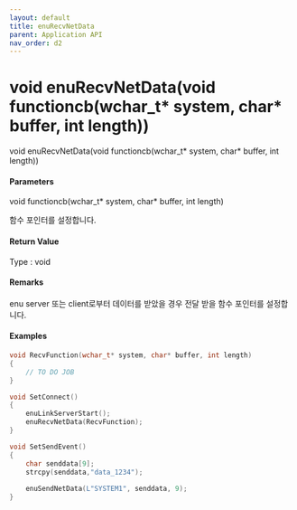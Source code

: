 ```yaml
---
layout: default
title: enuRecvNetData
parent: Application API
nav_order: d2
---
```

# void enuRecvNetData\(void functioncb\(wchar\_t\* system, char\* buffer, int length\)\)

void enuRecvNetData\(void functioncb\(wchar\_t\* system, char\* buffer, int length\)\)

#### Parameters

void functioncb\(wchar\_t\* system, char\* buffer, int length\)

함수 포인터를 설정합니다.

#### Return Value

Type : void

#### Remarks

enu server 또는 client로부터 데이터를 받았을 경우 전달 받을 함수 포인터를 설정합니다.  

#### Examples

```cpp
void RecvFunction(wchar_t* system, char* buffer, int length)
{
    // TO DO JOB
}

void SetConnect()
{
    enuLinkServerStart();
    enuRecvNetData(RecvFunction);
}

void SetSendEvent()
{
    char senddata[9];
    strcpy(senddata,"data_1234");
    
    enuSendNetData(L"SYSTEM1", senddata, 9);
}
```



